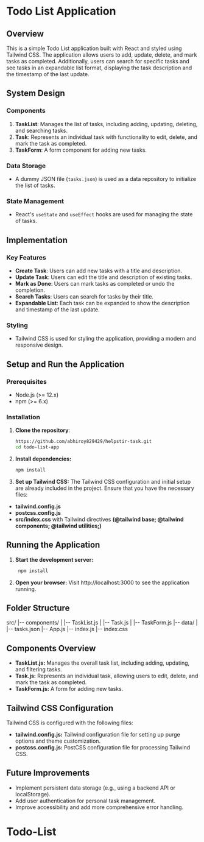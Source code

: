 # Todo List Application

## Overview

This is a simple Todo List application built with React and styled using Tailwind CSS. The application allows users to add, update, delete, and mark tasks as completed. Additionally, users can search for specific tasks and see tasks in an expandable list format, displaying the task description and the timestamp of the last update.

## System Design

### Components
1. **TaskList**: Manages the list of tasks, including adding, updating, deleting, and searching tasks.
2. **Task**: Represents an individual task with functionality to edit, delete, and mark the task as completed.
3. **TaskForm**: A form component for adding new tasks.

### Data Storage
- A dummy JSON file (`tasks.json`) is used as a data repository to initialize the list of tasks.

### State Management
- React's `useState` and `useEffect` hooks are used for managing the state of tasks.

## Implementation

### Key Features
- **Create Task**: Users can add new tasks with a title and description.
- **Update Task**: Users can edit the title and description of existing tasks.
- **Mark as Done**: Users can mark tasks as completed or undo the completion.
- **Search Tasks**: Users can search for tasks by their title.
- **Expandable List**: Each task can be expanded to show the description and timestamp of the last update.

### Styling
- Tailwind CSS is used for styling the application, providing a modern and responsive design.

## Setup and Run the Application

### Prerequisites
- Node.js (>= 12.x)
- npm (>= 6.x)

### Installation

1. **Clone the repository**:
   ```bash
   https://github.com/abhiroy829429/helpstir-task.git
   cd todo-list-app

2. **Install dependencies:**
      ```bash
      npm install

3. **Set up Tailwind CSS:**
   The Tailwind CSS configuration and initial setup are already included in the project. Ensure that you have the necessary files:

- **tailwind.config.js**
- **postcss.config.js**
- **src/index.css** with Tailwind directives **(@tailwind base; @tailwind components; @tailwind utilities;)**

## Running the Application
1. **Start the development server:**
     ```bash
      npm install

2. **Open your browser:**
    Visit http://localhost:3000 to see the application running.


## Folder Structure
 src/
|-- components/
|   |-- TaskList.js
|   |-- Task.js
|   |-- TaskForm.js
|-- data/
|   |-- tasks.json
|-- App.js
|-- index.js
|-- index.css

## Components Overview
* **TaskList.js:** Manages the overall task list, including adding, updating, and filtering tasks.
* **Task.js:** Represents an individual task, allowing users to edit, delete, and mark the task as completed.
* **TaskForm.js:** A form for adding new tasks.


## Tailwind CSS Configuration
Tailwind CSS is configured with the following files:

* **tailwind.config.js:** Tailwind configuration file for setting up purge options and theme customization.
* **postcss.config.js:** PostCSS configuration file for processing Tailwind CSS.

## Future Improvements
* Implement persistent data storage (e.g., using a backend API or localStorage).
* Add user authentication for personal task management.
* Improve accessibility and add more comprehensive error handling.
# Todo-List

